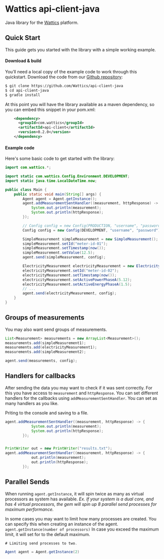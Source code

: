 # Wattics api-client-java
Java library for the [Wattics](https://wattics.com) platform.

## Quick Start
This guide gets you started with the library with a simple working example.

#### Download & build
You’ll need a local copy of the example code to work through this quickstart. Download the code from our [Github repository](https://github.com/Wattics/api-client-java):

```sh
$ git clone https://github.com/Wattics/api-client-java
$ cd api-client-java
$ gradle install
```

At this point you will have the library available as a maven dependency, so you can embed this snippet in your pom.xml:
```xml
    <dependency>
      <groupId>com.wattics</groupId>
      <artifactId>api-client</artifactId>
      <version>0.2.0</version>
    </dependency>
```

#### Example code
Here's some basic code to get started with the library:

```java
import com.wattics.*;

import static com.wattics.Config.Environment.DEVELOPMENT;
import static java.time.LocalDateTime.now;

public class Main {
    public static void main(String[] args) {
        Agent agent = Agent.getInstance();
        agent.addMeasurementSentHandler((measurement, httpResponse) -> {
            System.out.println(measurement);
            System.out.println(httpResponse);
        });

        // Config config = new Config(PRODUCTION, "username", "password");
        Config config = new Config(DEVELOPMENT, "username", "password");

        SimpleMeasurement simpleMeasurement = new SimpleMeasurement();
        simpleMeasurement.setId("meter-id-01");
        simpleMeasurement.setTimestamp(now());
        simpleMeasurement.setValue(12.5);
        agent.send(simpleMeasurement, config);

        ElectricityMeasurement electricityMeasurement = new ElectricityMeasurement();
        electricityMeasurement.setId("meter-id-02");
        electricityMeasurement.setTimestamp(now());
        electricityMeasurement.setActivePowerPhaseA(5.12);
        electricityMeasurement.setActiveEnergyPhaseA(1.5);
        // ...
        agent.send(electricityMeasurement, config);
    }
}
```
## Groups of measurements

You may also want send groups of measurements.

```java
List<Measurement> measurements = new ArrayList<Measurement>();
measurements.add(simpleMeasurement1);
measurements.add(electricityMeasurement1);
measurements.add(simpleMeasurement2);

agent.send(measurements, config);
```

## Handlers for callbacks

After sending the data you may want to check if it was sent correctly. For this you have access to `measurement`  and `httpResponse`. You can set different handlers for the callbacks using `addMeasurementSentHandler`. You can set as many handlers as you like.

Priting to the console and saving to a file.

```java
agent.addMeasurementSentHandler((measurement, httpResponse) -> {
            System.out.println(measurement);
            System.out.println(httpResponse);
        });


PrintWriter out = new PrintWriter("results.txt");
agent.addMeasurementSentHandler((measurement, httpResponse) -> {
            out.println(measurement);
            out.println(httpResponse);
        });
```

## Parallel Sends

When running `agent.getInstance`, it will spin twice as many as virtual processors as system has available.
*Ex. If your system is a dual core, and has 4 virtual processors, the gem will spin up 8 parallel send processes for maximum performance.*

In some cases you may want to limit how many processes are created. You can specify this when creating an instance of the agent. `agent.getInstance(number of processors)`
In case you exceed the maximum limit, it will set for to the default maximum.

```java
# Limiting send processes to two.

Agent agent = Agent.getInstance(2)
```
